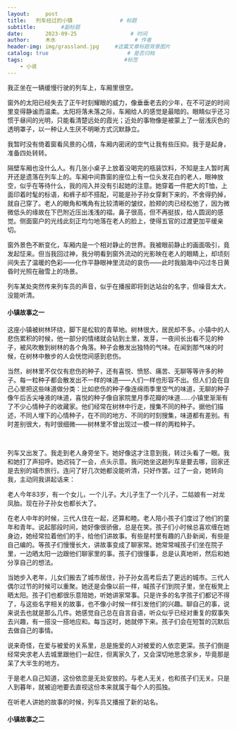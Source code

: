 ```yaml
---
layout:     post                       
title:   列车经过的小镇               # 标题
subtitle:        #副标题
date:       2023-09-25                 # 时间
author:     木水                         # 作者
header-img: img/grassland.jpg     #这篇文章标题背景图片
catalog: true                         # 是否归档
tags:                                #标签
    - 小说
---
```

我正坐在一辆缓慢行驶的列车上，车厢里很空。

窗外的太阳已经失去了正午时刻耀眼的威力，像垂垂老去的少年，在不可逆的时间里变得静谧而温柔。太阳将落未落之际，车厢给人的感觉是最暗的。眼睛似乎还习惯于昼间的光明，只能看清楚远处的霞光；近处的事物像是被蒙上了一层浅灰色的透明罩子，以一种让人生厌不明晰方式沉默静立。

我暂时没有倚着窗看风景的心情，车厢内密闭的空气让我有些压抑。我于是起身，准备四处转转。

隔壁车厢也没什么人。有几张小桌子上放着没喝完的瓶装饮料，不知是主人暂时离开还是遗落在列车上的。车厢中间靠窗的座位上有一位头发花白的老人，眼神放空，似乎在等待什么，我的闯入并没有引起她的注意。她穿着一件肥大的T恤，上面印着时髦的标语，和裤子却不搭配，可能是孙子孙女穿剩下来的，不舍得扔掉，就自己穿了。老人的眼角和嘴角有比较清晰的皱纹，脸颊的肉已经松弛了，因为微微低头的缘故在下巴附近压出浅浅的褶。鼻子很高，但不再挺拔，给人圆润的感觉。侧面窗户的光线此刻正均匀地落在老人的脸上，使得五官的过渡更加平缓亲切。

窗外景色不断变化，车厢内是一个相对静止的世界。我被眼前静止的画面吸引，竟发起怔来。但当我回过神，我分明看到窗外流动的光影映在老人的眼睛上，却顷刻间失去了温暖的色彩——化作平静眼神里流动的哀伤——此时我脑海中闪过冬日黄昏时光照在融雪上的场景。

列车某处突然传来列车员的声音，似乎在播报即将到达站台的名字，但噪音太大，没能听清。

#### 小镇故事之一

这座小镇被树林环绕，脚下是松软的青草地。树林很大，居民却不多。小镇中的人悲伤累积的时候，他一部分的情绪就会钻到土里，发芽，一夜间长出看不见的种子，被风吹散到树林的各个角落。种子会散发出独特的气味。在闻到那气味的时候，在树林中散步的人会恍惚间感到悲伤。

当然，树林里不仅仅有悲伤的种子，还有喜悦、愤怒、痛苦、无聊等等许多的种子。每一粒种子都会散发出不一样的味道——人们一样也形容不出。但人们会在自己心里把这些味道做分类：比如悲伤的种子像连绵雨季里空气的味道，无聊的种子像午后舌尖唾液的味道，喜悦的种子像自家院里月季花瓣的味道……小镇里渐渐有了不少心情种子的收藏家。他们经常在树林中行走，搜集不同的种子。据他们描述，不同人埋下的心情种子，在不同的地方、不同的时刻搜集，味道都有差别。有时差别很大，有时很细微——树林里不曾出现过一模一样的两粒种子。

&emsp;

列车又出发了。我走到老人身旁坐下。她好像这才注意到我，转过头看了一眼。我和她打了声招呼。她迟钝了一会，点头示意。我问她坐这趟列车是要去哪，回家还是去别的城市旅行。连问了好几次她都没能听清，只好作罢。过了一会，她转向我，主动同我讲起话来：

老人今年83岁，有一个女儿，一个儿子。大儿子生了一个儿子，二姑娘有一对龙凤胎。现在孙子孙女也都长大了。

在老人中年的时候，三代人住在一起，还算和睦。老人陪小孩子们度过了他们的童年和青年。说起那段时间，她好像很骄傲，总是在笑。孩子们小时候总喜欢缠在她身边，她经常拉着他们的手，给他们讲故事。有些是村里有趣的八卦新闻，有些是自己编的。等孩子们慢慢长大，讲故事变成了聊家常。她常常喊孩子们坐在院子里，一边晒太阳一边跟他们聊家里的事。孩子们很懂事，总是认真地听，然后和她分享自己的想法。

当她步入老年，儿女们搬去了城市居住，孙子孙女高考后去了更远的城市。三代人偶尔过节的时候可以重聚。她还是会像以前一样，喊孩子们到院子里，坐在板凳上晒太阳。孩子们也都很乐意陪她，听她讲家常事。只是许多的名字孩子们都记不得了，与这些名字相关的故事，也不像小时候一样引发他们的兴趣。聊自己的事，说来说去也就是那么几件。她感觉自己总在自言自语，听众似乎已经对重复的叙事失去兴趣，有一搭没一搭地应和。每当这时，她就停下来。孩子们会在短暂的沉默后去做自己的事情。

说来奇怪，在爱与被爱的关系里，总是施爱的人对被爱的人依恋更深。孩子们倒是经常央求老人去城里跟他们一起住，但离家久了，又会深切地思念家乡，毕竟那是呆了大半生的地方。

于是老人自己知道，这份依恋是无处安放的。与老人无关，也和孩子们无关。只是人到暮年，就被迫地要去直视这份本来就属于每个人的孤独。

在听老人讲她的故事的时候，列车员又播报了新的站名。

#### 小镇故事之二
